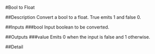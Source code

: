 #Bool to Float

##Description
Convert a bool to a float. True emits 1 and false 0.

##Inputs
###bool
Input boolean to be converted.

##Outputs
###value
Emits 0 when the input is false and 1 otherwise.

##Detail

